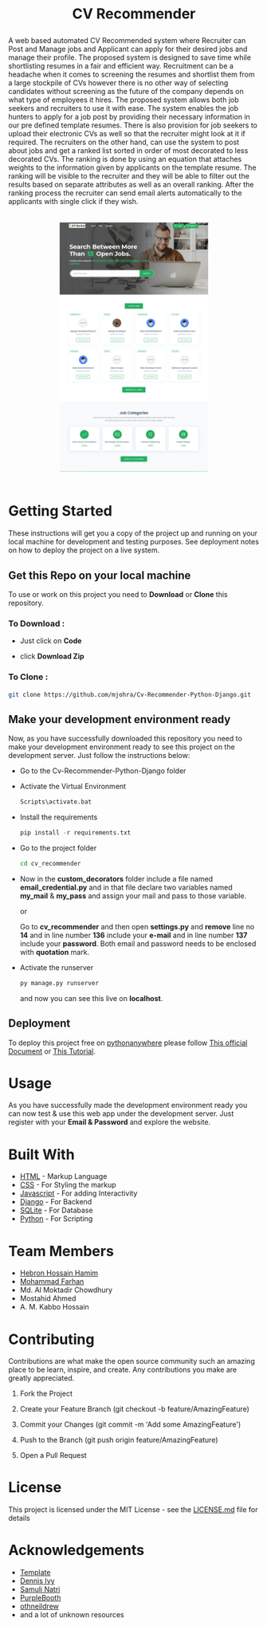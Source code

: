 # <p align="center">CV Recommender</p>

A web based automated CV Recommended system where Recruiter can Post and Manage jobs and Applicant can apply for their desired jobs and manage their profile. The
proposed system is designed to save time while shortlisting resumes in a fair
and efficient way. Recruitment can be a headache when it comes to screening
the resumes and shortlist them from a large stockpile of CVs however there
is no other way of selecting candidates without screening as the future of the
company depends on what type of employees it hires. The proposed system
allows both job seekers and recruiters to use it with ease. The system enables
the job hunters to apply for a job post by providing their necessary information
in our pre defined template resumes. There is also provision for job seekers
to upload their electronic CVs as well so that the recruiter might look at it if
required. The recruiters on the other hand, can use the system to post about
jobs and get a ranked list sorted in order of most decorated to less decorated
CVs. The ranking is done by using an equation that attaches weights to the
information given by applicants on the template resume. The ranking will be
visible to the recruiter and they will be able to filter out the results based on
separate attributes as well as an overall ranking. After the ranking process the
recruiter can send email alerts automatically to the applicants with single click
if they wish.

<p align="center"> <img src="images/home.png" alt="MarineGEO circle logo" style="height:500px; width:auto; margin:20px; text-align:center"/></p>

# Getting Started

These instructions will get you a copy of the project up and running on your local machine for development and testing purposes. See deployment notes on how to deploy the project on a live system.

## Get this Repo on your local machine

To use or work on this project you need to **Download** or **Clone** this repository.

### To Download :

- Just click on **Code**

- click **Download Zip**

### To Clone :

```sh
git clone https://github.com/mjohra/Cv-Recommender-Python-Django.git
```

## Make your development environment ready

Now, as you have successfully downloaded this repository you need to make your development environment ready to see this project on the development server. Just follow the instructions below:

- Go to the Cv-Recommender-Python-Django folder
- Activate the Virtual Environment
  ```sh
  Scripts\activate.bat
  ```
- Install the requirements
  ```py
  pip install -r requirements.txt
  ```
- Go to the project folder
  ```sh
  cd cv_recommender
  ```
- Now in the **custom_decorators** folder include a file named **email_credential.py** and in that file
  declare two variables named **my_mail** & **my_pass** and assign your mail and pass to those variable.

  or

  Go to **cv_recommender** and then open **settings.py** and **remove** line no **14** and in line number **136** include your **e-mail** and in line number **137** include your **password**. Both email and password needs to be enclosed with **quotation** mark.

- Activate the runserver

  ```py
  py manage.py runserver
  ```

  and now you can see this live on **localhost**.

## Deployment

To deploy this project free on [pythonanywhere](https://www.pythonanywhere.com/) please follow [This official Document](https://help.pythonanywhere.com/pages/DeployExistingDjangoProject/) or [This Tutorial](https://www.youtube.com/watch?v=Y4c4ickks2A).

# Usage

As you have successfully made the development environment ready you can now test & use this web app under the development server. Just register with your **Email & Password** and explore the website.

# Built With

- [HTML](https://en.wikipedia.org/wiki/HTML) - Markup Language
- [CSS](https://en.wikipedia.org/wiki/CSS) - For Styling the markup
- [Javascript](https://www.javascript.com/) - For adding Interactivity
- [Django](https://www.djangoproject.com/) - For Backend
- [SQLite](https://www.sqlite.org/index.html) - For Database
- [Python](https://www.python.org/) - For Scripting

# Team Members

- [Hebron Hossain Hamim](https://github.com/hhhameem)
- [Mohammad Farhan](https://github.com/farhanm9)
- Md. Al Moktadir Chowdhury
- Mostahid Ahmed
- A. M. Kabbo Hossain

# Contributing

Contributions are what make the open source community such an amazing place to be learn, inspire, and create. Any contributions you make are greatly appreciated.

1. Fork the Project

2. Create your Feature Branch (git checkout -b feature/AmazingFeature)

3. Commit your Changes (git commit -m 'Add some AmazingFeature')

4. Push to the Branch (git push origin feature/AmazingFeature)

5. Open a Pull Request

# License

This project is licensed under the MIT License - see the [LICENSE.md](LICENSE.md) file for details

# Acknowledgements

- [Template](https://themeforest.net/item/jobhit-job-portal-html-template/29922683)
- [Dennis Ivy](https://www.youtube.com/channel/UCTZRcDjjkVajGL6wd76UnGg)
- [Samuli Natri](https://www.youtube.com/channel/UC_F-PRC-SXbaGj_kmMZSotA)
- [PurpleBooth](https://gist.github.com/PurpleBooth/109311bb0361f32d87a2)
- [othneildrew](https://github.com/othneildrew/Best-README-Template/blob/master/README.md)
- and a lot of unknown resources
